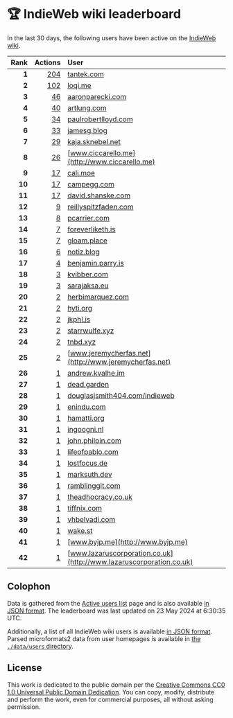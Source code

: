 # 🏆 IndieWeb wiki leaderboard

In the last 30 days, the following users have been active on the [IndieWeb wiki](https://indieweb.org).

| Rank | Actions | User |
|-----:|--------:|:-----|
| **1** | [204](https://indieweb.org/Special:Contributions/Tantek.com) | [tantek.com](http://tantek.com) |
| **2** | [102](https://indieweb.org/Special:Contributions/Loqi.me) | [loqi.me](http://loqi.me) |
| **3** | [46](https://indieweb.org/Special:Contributions/Aaronparecki.com) | [aaronparecki.com](http://aaronparecki.com) |
| **4** | [40](https://indieweb.org/Special:Contributions/Artlung.com) | [artlung.com](http://artlung.com) |
| **5** | [34](https://indieweb.org/Special:Contributions/Paulrobertlloyd.com) | [paulrobertlloyd.com](http://paulrobertlloyd.com) |
| **6** | [33](https://indieweb.org/Special:Contributions/Jamesg.blog) | [jamesg.blog](http://jamesg.blog) |
| **7** | [29](https://indieweb.org/Special:Contributions/Kaja.sknebel.net) | [kaja.sknebel.net](http://kaja.sknebel.net) |
| **8** | [26](https://indieweb.org/Special:Contributions/Www.ciccarello.me) | [www.ciccarello.me](http://www.ciccarello.me) |
| **9** | [17](https://indieweb.org/Special:Contributions/Cali.moe) | [cali.moe](http://cali.moe) |
| **10** | [17](https://indieweb.org/Special:Contributions/Campegg.com) | [campegg.com](http://campegg.com) |
| **11** | [17](https://indieweb.org/Special:Contributions/David.shanske.com) | [david.shanske.com](http://david.shanske.com) |
| **12** | [9](https://indieweb.org/Special:Contributions/Reillyspitzfaden.com) | [reillyspitzfaden.com](http://reillyspitzfaden.com) |
| **13** | [8](https://indieweb.org/Special:Contributions/Pcarrier.com) | [pcarrier.com](http://pcarrier.com) |
| **14** | [7](https://indieweb.org/Special:Contributions/Foreverliketh.is) | [foreverliketh.is](http://foreverliketh.is) |
| **15** | [7](https://indieweb.org/Special:Contributions/Gloam.place) | [gloam.place](http://gloam.place) |
| **16** | [6](https://indieweb.org/Special:Contributions/Notiz.blog) | [notiz.blog](http://notiz.blog) |
| **17** | [4](https://indieweb.org/Special:Contributions/Benjamin.parry.is) | [benjamin.parry.is](http://benjamin.parry.is) |
| **18** | [3](https://indieweb.org/Special:Contributions/Kvibber.com) | [kvibber.com](http://kvibber.com) |
| **19** | [3](https://indieweb.org/Special:Contributions/Sarajaksa.eu) | [sarajaksa.eu](http://sarajaksa.eu) |
| **20** | [2](https://indieweb.org/Special:Contributions/Herbimarquez.com) | [herbimarquez.com](http://herbimarquez.com) |
| **21** | [2](https://indieweb.org/Special:Contributions/Hyti.org) | [hyti.org](http://hyti.org) |
| **22** | [2](https://indieweb.org/Special:Contributions/Jkphl.is) | [jkphl.is](http://jkphl.is) |
| **23** | [2](https://indieweb.org/Special:Contributions/Starrwulfe.xyz) | [starrwulfe.xyz](http://starrwulfe.xyz) |
| **24** | [2](https://indieweb.org/Special:Contributions/Tnbd.xyz) | [tnbd.xyz](http://tnbd.xyz) |
| **25** | [2](https://indieweb.org/Special:Contributions/Www.jeremycherfas.net) | [www.jeremycherfas.net](http://www.jeremycherfas.net) |
| **26** | [1](https://indieweb.org/Special:Contributions/Andrew.kvalhe.im) | [andrew.kvalhe.im](http://andrew.kvalhe.im) |
| **27** | [1](https://indieweb.org/Special:Contributions/Dead.garden) | [dead.garden](http://dead.garden) |
| **28** | [1](https://indieweb.org/Special:Contributions/Douglasjsmith404.com_indieweb) | [douglasjsmith404.com/indieweb](http://douglasjsmith404.com/indieweb) |
| **29** | [1](https://indieweb.org/Special:Contributions/Enindu.com) | [enindu.com](http://enindu.com) |
| **30** | [1](https://indieweb.org/Special:Contributions/Hamatti.org) | [hamatti.org](http://hamatti.org) |
| **31** | [1](https://indieweb.org/Special:Contributions/Ingoogni.nl) | [ingoogni.nl](http://ingoogni.nl) |
| **32** | [1](https://indieweb.org/Special:Contributions/John.philpin.com) | [john.philpin.com](http://john.philpin.com) |
| **33** | [1](https://indieweb.org/Special:Contributions/Lifeofpablo.com) | [lifeofpablo.com](http://lifeofpablo.com) |
| **34** | [1](https://indieweb.org/Special:Contributions/Lostfocus.de) | [lostfocus.de](http://lostfocus.de) |
| **35** | [1](https://indieweb.org/Special:Contributions/Marksuth.dev) | [marksuth.dev](http://marksuth.dev) |
| **36** | [1](https://indieweb.org/Special:Contributions/Ramblinggit.com) | [ramblinggit.com](http://ramblinggit.com) |
| **37** | [1](https://indieweb.org/Special:Contributions/Theadhocracy.co.uk) | [theadhocracy.co.uk](http://theadhocracy.co.uk) |
| **38** | [1](https://indieweb.org/Special:Contributions/Tiffnix.com) | [tiffnix.com](http://tiffnix.com) |
| **39** | [1](https://indieweb.org/Special:Contributions/Vhbelvadi.com) | [vhbelvadi.com](http://vhbelvadi.com) |
| **40** | [1](https://indieweb.org/Special:Contributions/Wake.st) | [wake.st](http://wake.st) |
| **41** | [1](https://indieweb.org/Special:Contributions/Www.byjp.me) | [www.byjp.me](http://www.byjp.me) |
| **42** | [1](https://indieweb.org/Special:Contributions/Www.lazaruscorporation.co.uk) | [www.lazaruscorporation.co.uk](http://www.lazaruscorporation.co.uk) |


## Colophon

Data is gathered from the [Active users list](https://indieweb.org/Special:ActiveUsers) page and is also available [in JSON format](https://github.com/jgarber623/indieweb-wiki-leaderboard/blob/main/data/leaderboard.json). The leaderboard was last updated on 23 May 2024 at 6:30:35 UTC.

Additionally, a list of all IndieWeb wiki users is available [in JSON format](https://github.com/jgarber623/indieweb-wiki-leaderboard/blob/main/data/users.json). Parsed microformats2 data from user homepages is available in [the `./data/users` directory](https://github.com/jgarber623/indieweb-wiki-leaderboard/blob/main/data/users).

## License

This work is dedicated to the public domain per the [Creative Commons CC0 1.0 Universal Public Domain Dedication](https://creativecommons.org/publicdomain/zero/1.0/). You can copy, modify, distribute and perform the work, even for commercial purposes, all without asking permission.

